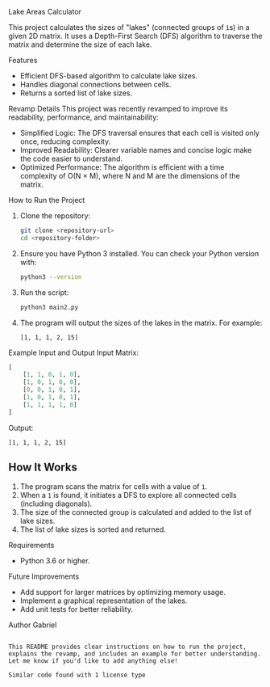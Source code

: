 Lake Areas Calculator

This project calculates the sizes of "lakes" (connected groups of `1`s) in a given 2D matrix. It uses a Depth-First Search (DFS) algorithm to traverse the matrix and determine the size of each lake.

Features
- Efficient DFS-based algorithm to calculate lake sizes.
- Handles diagonal connections between cells.
- Returns a sorted list of lake sizes.

Revamp Details
This project was recently revamped to improve its readability, performance, and maintainability:
- Simplified Logic: The DFS traversal ensures that each cell is visited only once, reducing complexity.
- Improved Readability: Clearer variable names and concise logic make the code easier to understand.
- Optimized Performance: The algorithm is efficient with a time complexity of O(N × M), where N and M are the dimensions of the matrix.

How to Run the Project
1. Clone the repository:
   ```bash
   git clone <repository-url>
   cd <repository-folder>
   ```

2. Ensure you have Python 3 installed. You can check your Python version with:
   ```bash
   python3 --version
   ```

3. Run the script:
   ```bash
   python3 main2.py
   ```

4. The program will output the sizes of the lakes in the matrix. For example:
   ```
   [1, 1, 1, 2, 15]
   ```

Example Input and Output
Input Matrix:
```python
[
    [1, 1, 0, 1, 0],
    [1, 0, 1, 0, 0],
    [0, 0, 1, 0, 1],
    [1, 0, 1, 0, 1],
    [1, 1, 1, 1, 0]
]
```

Output:
```
[1, 1, 1, 2, 15]
```

## How It Works
1. The program scans the matrix for cells with a value of `1`.
2. When a `1` is found, it initiates a DFS to explore all connected cells (including diagonals).
3. The size of the connected group is calculated and added to the list of lake sizes.
4. The list of lake sizes is sorted and returned.

Requirements
- Python 3.6 or higher.

Future Improvements
- Add support for larger matrices by optimizing memory usage.
- Implement a graphical representation of the lakes.
- Add unit tests for better reliability.

Author
Gabriel
```

This README provides clear instructions on how to run the project, explains the revamp, and includes an example for better understanding. Let me know if you'd like to add anything else!

Similar code found with 1 license type
